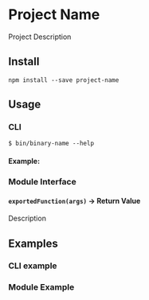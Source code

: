 # Project Name

Project Description

## Install

    npm install --save project-name

## Usage

### CLI

    $ bin/binary-name --help

#### Example:

### Module Interface

#### `exportedFunction(args)` → Return Value
Description

## Examples

### CLI example

### Module Example

